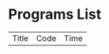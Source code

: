 # Programs List

<table>
	<tr style="text-align:center;">
		<td>Title</td>
		<td>Code</td>
		<td>Time</td>
	</tr>
</table>



